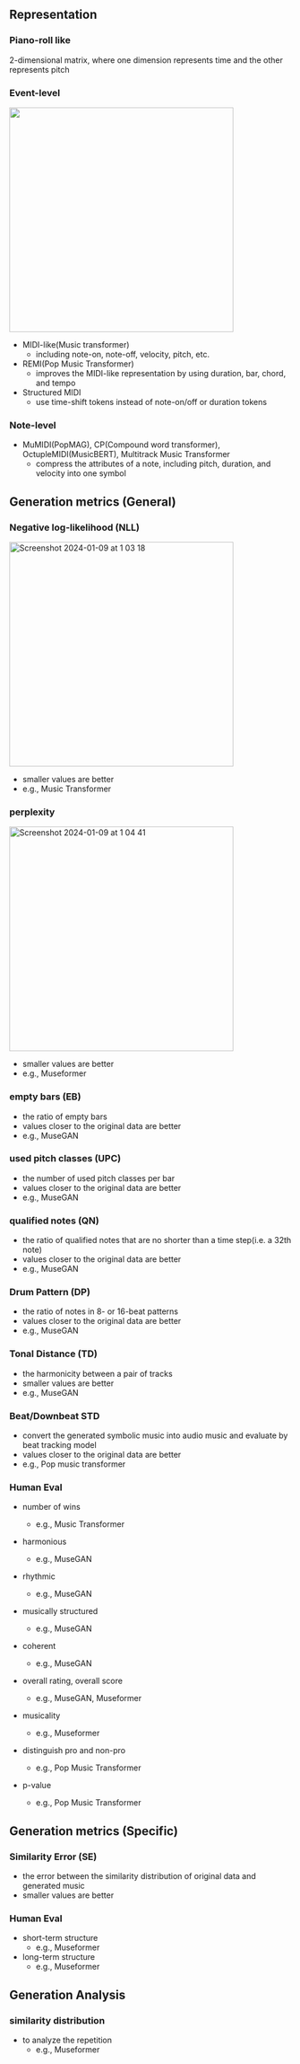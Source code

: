 ## Representation
### Piano-roll like
2-dimensional matrix, where one dimension represents time and the other represents pitch

### Event-level
<img src="https://github.com/InabaTatsuro/papers/assets/102784221/fe2e60d0-3397-47da-a6e8-f3c7d53f068a" width="400">


- MIDI-like(Music transformer)
  - including note-on, note-off, velocity, pitch, etc.
- REMI(Pop Music Transformer)
  - improves the MIDI-like representation by using duration, bar, chord, and tempo
- Structured MIDI
  - use time-shift tokens instead of note-on/off or duration tokens
 
### Note-level
- MuMIDI(PopMAG), CP(Compound word transformer), OctupleMIDI(MusicBERT), Multitrack Music Transformer
  - compress the attributes of a note, including pitch, duration, and velocity into one symbol

## Generation metrics (General)
### Negative log-likelihood (NLL)
<img width="400" alt="Screenshot 2024-01-09 at 1 03 18" src="https://github.com/InabaTatsuro/papers/assets/102784221/08362a12-48bc-4dfd-8b6e-a134a112218b">

- smaller values are better
- e.g., Music Transformer

### perplexity
<img width="400" alt="Screenshot 2024-01-09 at 1 04 41" src="https://github.com/InabaTatsuro/papers/assets/102784221/e4a2685b-60bc-4d1a-83fe-42c29027cb8c">

- smaller values are better
- e.g., Museformer

### empty bars (EB)
- the ratio of empty bars
- values closer to the original data are better
- e.g., MuseGAN

### used pitch classes (UPC)
- the number of used pitch classes per bar
- values closer to the original data are better
- e.g., MuseGAN

### qualified notes (QN)
- the ratio of qualified notes that are no shorter than a time step(i.e. a 32th note)
- values closer to the original data are better
- e.g., MuseGAN

### Drum Pattern (DP)
- the ratio of notes in 8- or 16-beat patterns
- values closer to the original data are better
- e.g., MuseGAN

### Tonal Distance (TD)
- the harmonicity between a pair of tracks
- smaller values are better
- e.g., MuseGAN

### Beat/Downbeat STD
- convert the generated symbolic music into audio music and evaluate by beat tracking model
- values closer to the original data are better
- e.g., Pop music transformer

### Human Eval
- number of wins
  - e.g., Music Transformer
- harmonious
  - e.g., MuseGAN
- rhythmic
  - e.g., MuseGAN
- musically structured
  - e.g., MuseGAN
- coherent
  - e.g., MuseGAN
- overall rating, overall score
  - e.g., MuseGAN, Museformer
- musicality
  - e.g., Museformer

- distinguish pro and non-pro
  - e.g., Pop Music Transformer
- p-value
  - e.g., Pop Music Transformer

## Generation metrics (Specific)
### Similarity Error (SE)
- the error between the similarity distribution of original data and generated music
- smaller values are better

### Human Eval
- short-term structure
  - e.g., Museformer
- long-term structure
  - e.g., Museformer
 
## Generation Analysis
### similarity distribution
- to analyze the repetition
  - e.g., Museformer
